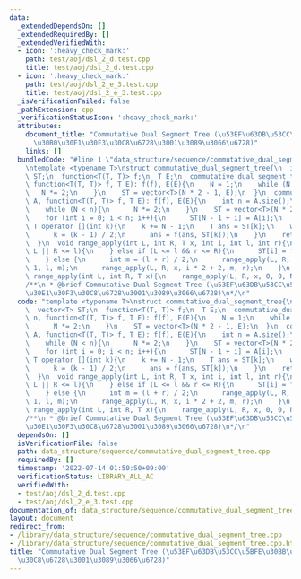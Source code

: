 ```yaml
---
data:
  _extendedDependsOn: []
  _extendedRequiredBy: []
  _extendedVerifiedWith:
  - icon: ':heavy_check_mark:'
    path: test/aoj/dsl_2_d.test.cpp
    title: test/aoj/dsl_2_d.test.cpp
  - icon: ':heavy_check_mark:'
    path: test/aoj/dsl_2_e_3.test.cpp
    title: test/aoj/dsl_2_e_3.test.cpp
  _isVerificationFailed: false
  _pathExtension: cpp
  _verificationStatusIcon: ':heavy_check_mark:'
  attributes:
    document_title: "Commutative Dual Segment Tree (\u53EF\u63DB\u53CC\u5BFE\u30BB\
      \u30B0\u30E1\u30F3\u30C8\u6728\u3001\u3089\u3066\u6728)"
    links: []
  bundledCode: "#line 1 \"data_structure/sequence/commutative_dual_segment_tree.cpp\"\
    \ntemplate <typename T>\nstruct commutative_dual_segment_tree{\n  int N;\n  vector<T>\
    \ ST;\n  function<T(T, T)> f;\n  T E;\n  commutative_dual_segment_tree(int n,\
    \ function<T(T, T)> f, T E): f(f), E(E){\n    N = 1;\n    while (N < n){\n   \
    \   N *= 2;\n    }\n    ST = vector<T>(N * 2 - 1, E);\n  }\n  commutative_dual_segment_tree(vector<T>\
    \ A, function<T(T, T)> f, T E): f(f), E(E){\n    int n = A.size();\n    N = 1;\n\
    \    while (N < n){\n      N *= 2;\n    }\n    ST = vector<T>(N * 2 - 1, E);\n\
    \    for (int i = 0; i < n; i++){\n      ST[N - 1 + i] = A[i];\n    }\n  }\n \
    \ T operator [](int k){\n    k += N - 1;\n    T ans = ST[k];\n    while (k > 0){\n\
    \      k = (k - 1) / 2;\n      ans = f(ans, ST[k]);\n    }\n    return ans;\n\
    \  }\n  void range_apply(int L, int R, T x, int i, int l, int r){\n    if (r <=\
    \ L || R <= l){\n    } else if (L <= l && r <= R){\n      ST[i] = f(ST[i], x);\n\
    \    } else {\n      int m = (l + r) / 2;\n      range_apply(L, R, x, i * 2 +\
    \ 1, l, m);\n      range_apply(L, R, x, i * 2 + 2, m, r);\n    }\n  }\n  void\
    \ range_apply(int L, int R, T x){\n    range_apply(L, R, x, 0, 0, N);\n  }\n};\n\
    /**\n * @brief Commutative Dual Segment Tree (\u53EF\u63DB\u53CC\u5BFE\u30BB\u30B0\
    \u30E1\u30F3\u30C8\u6728\u3001\u3089\u3066\u6728)\n*/\n"
  code: "template <typename T>\nstruct commutative_dual_segment_tree{\n  int N;\n\
    \  vector<T> ST;\n  function<T(T, T)> f;\n  T E;\n  commutative_dual_segment_tree(int\
    \ n, function<T(T, T)> f, T E): f(f), E(E){\n    N = 1;\n    while (N < n){\n\
    \      N *= 2;\n    }\n    ST = vector<T>(N * 2 - 1, E);\n  }\n  commutative_dual_segment_tree(vector<T>\
    \ A, function<T(T, T)> f, T E): f(f), E(E){\n    int n = A.size();\n    N = 1;\n\
    \    while (N < n){\n      N *= 2;\n    }\n    ST = vector<T>(N * 2 - 1, E);\n\
    \    for (int i = 0; i < n; i++){\n      ST[N - 1 + i] = A[i];\n    }\n  }\n \
    \ T operator [](int k){\n    k += N - 1;\n    T ans = ST[k];\n    while (k > 0){\n\
    \      k = (k - 1) / 2;\n      ans = f(ans, ST[k]);\n    }\n    return ans;\n\
    \  }\n  void range_apply(int L, int R, T x, int i, int l, int r){\n    if (r <=\
    \ L || R <= l){\n    } else if (L <= l && r <= R){\n      ST[i] = f(ST[i], x);\n\
    \    } else {\n      int m = (l + r) / 2;\n      range_apply(L, R, x, i * 2 +\
    \ 1, l, m);\n      range_apply(L, R, x, i * 2 + 2, m, r);\n    }\n  }\n  void\
    \ range_apply(int L, int R, T x){\n    range_apply(L, R, x, 0, 0, N);\n  }\n};\n\
    /**\n * @brief Commutative Dual Segment Tree (\u53EF\u63DB\u53CC\u5BFE\u30BB\u30B0\
    \u30E1\u30F3\u30C8\u6728\u3001\u3089\u3066\u6728)\n*/\n"
  dependsOn: []
  isVerificationFile: false
  path: data_structure/sequence/commutative_dual_segment_tree.cpp
  requiredBy: []
  timestamp: '2022-07-14 01:50:50+09:00'
  verificationStatus: LIBRARY_ALL_AC
  verifiedWith:
  - test/aoj/dsl_2_d.test.cpp
  - test/aoj/dsl_2_e_3.test.cpp
documentation_of: data_structure/sequence/commutative_dual_segment_tree.cpp
layout: document
redirect_from:
- /library/data_structure/sequence/commutative_dual_segment_tree.cpp
- /library/data_structure/sequence/commutative_dual_segment_tree.cpp.html
title: "Commutative Dual Segment Tree (\u53EF\u63DB\u53CC\u5BFE\u30BB\u30B0\u30E1\u30F3\
  \u30C8\u6728\u3001\u3089\u3066\u6728)"
---
```

